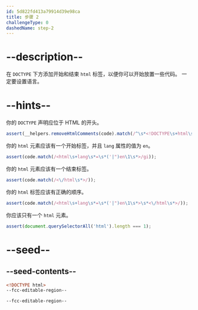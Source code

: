 ```yaml
---
id: 5d822fd413a79914d39e98ca
title: 步骤 2
challengeType: 0
dashedName: step-2
---
```


# --description--

在 `DOCTYPE` 下方添加开始和结束 `html` 标签，以便你可以开始放置一些代码。 一定要设置语言。

# --hints--

你的 `DOCTYPE` 声明应位于 HTML 的开头。

```js
assert(__helpers.removeHtmlComments(code).match(/^\s*<!DOCTYPE\s+html\s*>/i));
```

你的 `html` 元素应该有一个开始标签，并且 `lang` 属性的值为 `en`。

```js
assert(code.match(/<html\s+lang\s*=\s*('|")en\1\s*>/gi));
```

你的 `html` 元素应该有一个结束标签。

```js
assert(code.match(/<\/html\s*>/));
```

你的 `html` 标签应该有正确的顺序。

```js
assert(code.match(/<html\s+lang\s*=\s*('|")en\1\s*>\s*<\/html\s*>/));
```

你应该只有一个 `html` 元素。

```js
assert(document.querySelectorAll('html').length === 1);
```

# --seed--

## --seed-contents--

```html
<!DOCTYPE html>
--fcc-editable-region--

--fcc-editable-region--

```
